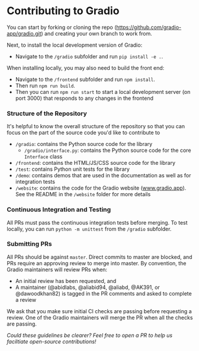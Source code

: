 # Contributing to Gradio
You can start by forking or cloning the repo (https://github.com/gradio-app/gradio.git) and creating your own branch to work from.

Next, to install the local development version of Gradio:
  * Navigate to the `/gradio` subfolder and run `pip install -e .`.

When installing locally, you may also need to build the front end:
  * Navigate to the `/frontend` subfolder and run `npm install`.
  * Then run `npm run build`.
  * Then you can run `npm run start` to start a local development server (on port 3000) that responds to any changes in the frontend

### Structure of the Repository

It's helpful to know the overall structure of the repository so that you can focus on the part of the source code you'd like to contribute to

* `/gradio`: contains the Python source code for the library
   * `/gradio/interface.py`: contains the Python source code for the core `Interface` class 
* `/frontend`: contains the HTML/JS/CSS source code for the library
* `/test`: contains Python unit tests for the library
* `/demo`: contains demos that are used in the documentation as well as for integration tests
* `/website`: contains the code for the Gradio website (www.gradio.app). See the README in the `/website` folder for more details
 

### Continuous Integration and Testing
All PRs must pass the continuous integration tests before merging. To test locally, you can run `python -m unittest` from the `/gradio` subfolder.

### Submitting PRs

All PRs should be against `master`. Direct commits to master are blocked, and PRs require an approving review
to merge into master. By convention, the Gradio maintainers will review PRs when:
  * An initial review has been requested, and
  * A maintainer (@abidlabs, @aliabid94, @aliabd, @AK391, or @dawoodkhan82) is tagged in the PR comments and asked to complete a review

We ask that you make sure initial CI checks are passing before requesting a review.
One of the Gradio maintainers will merge the PR when all the checks are passing.

*Could these guidelines be clearer? Feel free to open a PR to help us faciltiate open-source contributions!*
